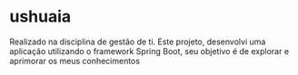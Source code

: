 # ushuaia

Realizado na disciplina de gestão de ti. Este projeto, desenvolvi uma aplicação utilizando o framework Spring Boot, seu objetivo é de explorar e aprimorar os meus conhecimentos

